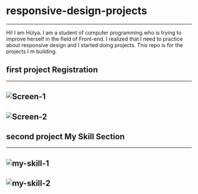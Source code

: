 # responsive-design-projects
-------------------------------------
Hi! I am Hülya. I am a student of computer programming who is trying to improve herself in the field of Front-end.
I realized that I need to practice about responsive design and I started doing projects. This repo is for the projects I m building.


## first project Registration
------------------------------------
![Screen-1](../main/assets/screen-1.png)
------------------------------------
![Screen-2](../main/assets/screen-2.png)
------------------------------------
## second project My Skill Section
------------------------------------
![my-skill-1](../main/assets/my-skill-1.png)
------------------------------------
![my-skill-2](../main/assets/my-skill-2.png)
------------------------------------
